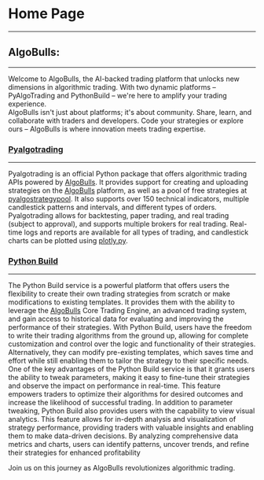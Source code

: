 # Home Page

---
## AlgoBulls:

---
Welcome to AlgoBulls, the AI-backed trading platform that unlocks new dimensions in algorithmic trading. With two dynamic platforms – PyAlgoTrading and PythonBuild – we're here to amplify your trading experience.  
AlgoBulls isn't just about platforms; it's about community. Share, learn, and collaborate with traders and developers. Code your strategies or explore ours – AlgoBulls is where innovation meets trading expertise.
### [Pyalgotrading](pyalgotrad/index.md)

---
Pyalgotrading is an official Python package that offers algorithmic trading APIs powered by [AlgoBulls](https://www.algobulls.com/). It provides support for creating and uploading strategies on the [AlgoBulls](https://www.algobulls.com/) platform, as well as a pool of free strategies at [pyalgostrategypool](https://github.com/algobulls/pyalgostrategypool). It
also supports over 150 technical indicators, multiple candlestick patterns and intervals, and different types of orders. Pyalgotrading allows for backtesting, paper trading, and real trading (subject to approval), and supports multiple brokers for
real trading. Real-time logs and reports are available for all types of trading, and candlestick charts can be plotted using [plotly.py](https://github.com/plotly/plotly.py).

### [Python Build](python_build/index.md)

---
The Python Build service is a powerful platform that offers users the flexibility to create their own trading strategies from scratch or make modifications to existing templates. It provides them with the ability to leverage the [AlgoBulls](https://www.algobulls.com/) Core Trading Engine, an advanced trading system, and gain access to historical data for evaluating and improving the performance of their strategies.
With Python Build, users have the freedom to write their trading algorithms from the ground up, allowing for complete customization and control over the logic and functionality of their strategies. Alternatively, they can modify pre-existing templates, which saves time and effort while still enabling them to tailor the strategy to their specific needs.
One of the key advantages of the Python Build service is that it grants users the ability to tweak parameters, making it easy to fine-tune their strategies and observe the impact on performance in real-time. This feature empowers traders to optimize their algorithms for desired outcomes and increase the likelihood of successful trading.
In addition to parameter tweaking, Python Build also provides users with the capability to view visual analytics. This feature allows for in-depth analysis and visualization of strategy performance, providing traders with valuable insights and enabling them to make data-driven decisions. By analyzing comprehensive data metrics and charts, users can identify patterns, uncover trends, and refine their strategies for enhanced profitability

Join us on this journey as AlgoBulls revolutionizes algorithmic trading.
